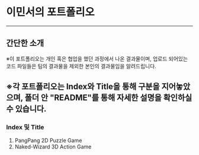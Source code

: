 # 이민서의 포트폴리오
---
## 간단한 소개
※이 포트폴리오는 개인 혹은 협업을 했던 과정에서 나온 결과물이며, 업로드 되어있는 코드 파일들은 팀의 결과물을 제외한 본인의 결과물임을 알려드립니다.

※각 포트폴리오는 Index와 Title을 통해 구분을 지어놓았으며, 폴더 안 "README"를 통해 자세한 설명을 확인하실 수 있습니다.
---
### Index 및 Title
1. PangPang 2D Puzzle Game
2. Naked-Wizard 3D Action Game
